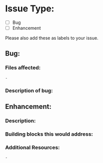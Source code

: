 # Issue Type:

- [ ] Bug
- [ ] Enhancement
	
Please also add these as labels to your issue.

## Bug:

### Files affected:
	- 
	
### Description of bug:



## Enhancement:

### Description: 


### Building blocks this would address: 

### Additional Resources:
	-
	
